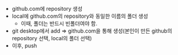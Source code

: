
- github.com에 repository 생성
- local에 github.com의 repository와 동일한 이름의 폴더 생성
	- 이때, 폴더는 반드시 빈폴더여야 함.
- git desktop에서 add => github.com을 통해 생성(본인이 만든 github의 repository 선택, local의 폴더 선택)
- 이후, push